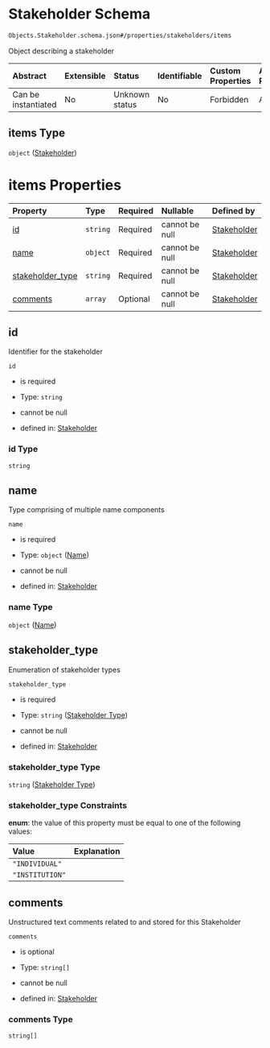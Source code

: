 # Stakeholder Schema

```txt
Objects.Stakeholder.schema.json#/properties/stakeholders/items
```

Object describing a stakeholder

| Abstract            | Extensible | Status         | Identifiable | Custom Properties | Additional Properties | Access Restrictions | Defined In                                                               |
| :------------------ | :--------- | :------------- | :----------- | :---------------- | :-------------------- | :------------------ | :----------------------------------------------------------------------- |
| Can be instantiated | No         | Unknown status | No           | Forbidden         | Allowed               | none                | [CapTable.schema.json\*](../CapTable.schema.json "open original schema") |

## items Type

`object` ([Stakeholder](captable-properties-objectsstakeholderschemajson-array-stakeholder.md))

# items Properties

| Property                              | Type     | Required | Nullable       | Defined by                                                                                                                            |
| :------------------------------------ | :------- | :------- | :------------- | :------------------------------------------------------------------------------------------------------------------------------------ |
| [id](#id)                             | `string` | Required | cannot be null | [Stakeholder](stakeholder-properties-id.md "Objects.Stakeholder.schema.json#/properties/id")                                          |
| [name](#name)                         | `object` | Required | cannot be null | [Stakeholder](stakeholder-properties-name.md "Types.Name.schema.json#/properties/name")                                               |
| [stakeholder_type](#stakeholder_type) | `string` | Required | cannot be null | [Stakeholder](stakeholder-properties-stakeholder-type.md "Enums.Stakeholder.schema.json#/properties/stakeholder_type")                |
| [comments](#comments)                 | `array`  | Optional | cannot be null | [Stakeholder](stakeholder-properties-objectsstakeholderschemajson-comments.md "Objects.Stakeholder.schema.json#/properties/comments") |

## id

Identifier for the stakeholder

`id`

- is required

- Type: `string`

- cannot be null

- defined in: [Stakeholder](stakeholder-properties-id.md "Objects.Stakeholder.schema.json#/properties/id")

### id Type

`string`

## name

Type comprising of multiple name components

`name`

- is required

- Type: `object` ([Name](stakeholder-properties-name.md))

- cannot be null

- defined in: [Stakeholder](stakeholder-properties-name.md "Types.Name.schema.json#/properties/name")

### name Type

`object` ([Name](stakeholder-properties-name.md))

## stakeholder_type

Enumeration of stakeholder types

`stakeholder_type`

- is required

- Type: `string` ([Stakeholder Type](stakeholder-properties-stakeholder-type.md))

- cannot be null

- defined in: [Stakeholder](stakeholder-properties-stakeholder-type.md "Enums.Stakeholder.schema.json#/properties/stakeholder_type")

### stakeholder_type Type

`string` ([Stakeholder Type](stakeholder-properties-stakeholder-type.md))

### stakeholder_type Constraints

**enum**: the value of this property must be equal to one of the following values:

| Value           | Explanation |
| :-------------- | :---------- |
| `"INDIVIDUAL"`  |             |
| `"INSTITUTION"` |             |

## comments

Unstructured text comments related to and stored for this Stakeholder

`comments`

- is optional

- Type: `string[]`

- cannot be null

- defined in: [Stakeholder](stakeholder-properties-objectsstakeholderschemajson-comments.md "Objects.Stakeholder.schema.json#/properties/comments")

### comments Type

`string[]`
